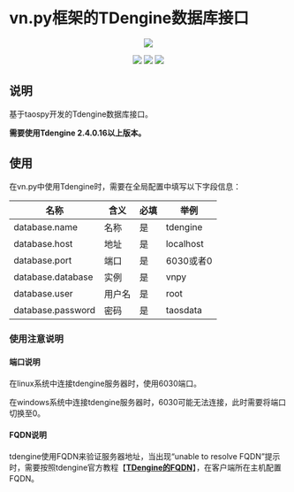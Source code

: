 # vn.py框架的TDengine数据库接口

<p align="center">
  <img src ="https://vnpy.oss-cn-shanghai.aliyuncs.com/vnpy-logo.png"/>
</p>

<p align="center">
    <img src ="https://img.shields.io/badge/version-2.2.2.0-blueviolet.svg"/>
    <img src ="https://img.shields.io/badge/platform-windows|linux-yellow.svg"/>
    <img src ="https://img.shields.io/badge/python-3.7｜3.9｜3.9｜3.10-blue.svg" />
</p>

## 说明

基于taospy开发的Tdengine数据库接口。

**需要使用Tdengine 2.4.0.16以上版本。**

## 使用

在vn.py中使用Tdengine时，需要在全局配置中填写以下字段信息：

|名称|含义|必填|举例|
|---------|----|---|---|
|database.name|名称|是|tdengine|
|database.host|地址|是|localhost|
|database.port|端口|是|6030或者0|
|database.database|实例|是|vnpy|
|database.user|用户名|是|root|
|database.password|密码|是|taosdata|

### 使用注意说明

#### 端口说明

在linux系统中连接tdengine服务器时，使用6030端口。

在windows系统中连接tdengine服务器时，6030可能无法连接，此时需要将端口切换至0。

#### FQDN说明

tdengine使用FQDN来验证服务器地址，当出现“unable to resolve FQDN”提示时，需要按照tdengine官方教程【[**TDengine的FQDN**](https://www.taosdata.com/blog/2020/09/11/1824.html)】，在客户端所在主机配置FQDN。
